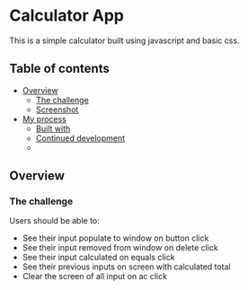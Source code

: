 # Calculator App

This is a simple calculator built using javascript and basic css. 

## Table of contents

- [Overview](#overview)
    - [The challenge](#the-challenge)
    - [Screenshot](#screenshot)
- [My process](#my-process)
    - [Built with](#built-with)
    - [Continued development](#continued-development)
    - 
## Overview

### The challenge

Users should be able to:

- See their input populate to window on button click
- See their input removed from window on delete click
- See their input calculated on equals click
- See their previous inputs on screen with calculated total
- Clear the screen of all input on ac click

